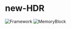 # new-HDR

![Framework](https://github.com/Quentin2050267/new-HDR/assets/79886344/0449f400-ec1b-46d4-b5b6-a4b8fcb827f8)
![MemoryBlock](https://github.com/Quentin2050267/new-HDR/assets/79886344/833f5394-cc94-4ebc-a570-88df17d52a34)


